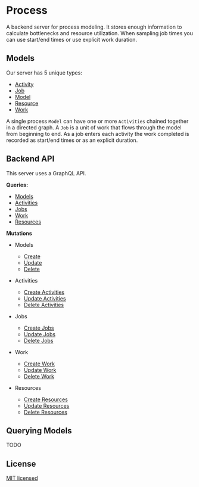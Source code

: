 # Process

A backend server for process modeling. It stores enough information to calculate bottlenecks and resource utilization. When sampling job times you can use start/end times or use explicit work duration.

## Models

Our server has 5 unique types:

- [Activity](./server/models/Activity.ts)
- [Job](./server/models/Job.ts)
- [Model](./server/models/Model.ts)
- [Resource](./server/models/Resource.ts)
- [Work](./server/models/Work.ts)

A single process `Model` can have one or more `Activities` chained together in a directed graph. A `Job` is a unit of work that flows through the model from beginning to end. As a job enters each activity the work completed is recorded as start/end times or as an explicit duration.

## Backend API

This server uses a GraphQL API.

**Queries:**

- [Models](#querying-models)
- [Activities](#querying-activities)
- [Jobs](#querying-jobs)
- [Work](#querying-work)
- [Resources](#querying-resources)

**Mutations**

- Models
  - [Create](#create-models)
  - [Update](#update-models)
  - [Delete](#delete-models)

- Activities
  - [Create Activities](#create-activities)
  - [Update Activities](#update-activities)
  - [Delete Activities](#delete-activities)

- Jobs
  - [Create Jobs](#create-jobs)
  - [Update Jobs](#update-jobs)
  - [Delete Jobs](#delete-jobs)

- Work
  - [Create Work](#create-work)
  - [Update Work](#update-work)
  - [Delete Work](#delete-work)

- Resources
  - [Create Resources](#create-resources)
  - [Update Resources](#update-resources)
  - [Delete Resources](#delete-resources)

## Querying Models

TODO

## License

[MIT licensed](./LICENSE)
